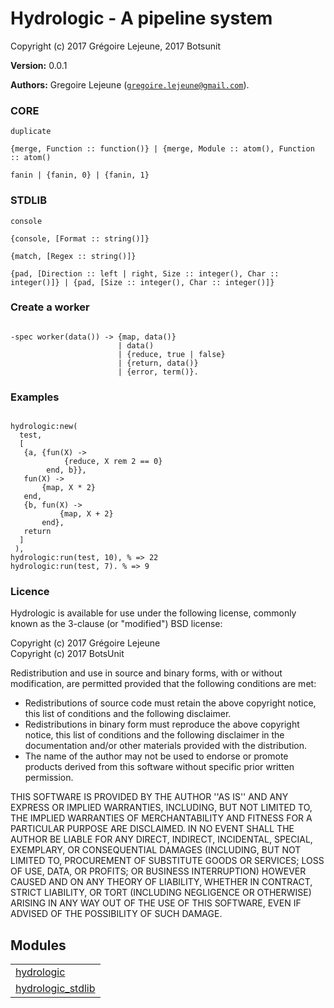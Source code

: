 

# Hydrologic - A pipeline system #

Copyright (c) 2017 Grégoire Lejeune, 2017 Botsunit

__Version:__ 0.0.1

__Authors:__ Gregoire Lejeune ([`gregoire.lejeune@gmail.com`](mailto:gregoire.lejeune@gmail.com)).


### CORE ###

`duplicate`

`{merge, Function :: function()} | {merge, Module :: atom(), Function :: atom()`

`fanin | {fanin, 0} | {fanin, 1}`


### STDLIB ###

`console`

`{console, [Format :: string()]}`

`{match, [Regex :: string()]}`

`{pad, [Direction :: left | right, Size :: integer(), Char :: integer()]} | {pad, [Size :: integer(), Char :: integer()]}`


### Create a worker ###

```

-spec worker(data()) -> {map, data()}
                        | data()
                        | {reduce, true | false}
                        | {return, data()}
                        | {error, term()}.

```


### Examples ###

```

hydrologic:new(
  test,
  [
   {a, {fun(X) ->
            {reduce, X rem 2 == 0}
        end, b}},
   fun(X) ->
       {map, X * 2}
   end,
   {b, fun(X) ->
           {map, X + 2}
       end},
   return
  ]
 ),
hydrologic:run(test, 10), % => 22
hydrologic:run(test, 7). % => 9

```


### Licence ###

Hydrologic is available for use under the following license, commonly known as the 3-clause (or "modified") BSD license:

Copyright (c) 2017 Grégoire Lejeune<br />
Copyright (c) 2017 BotsUnit<br />

Redistribution and use in source and binary forms, with or without modification, are permitted provided that the following conditions are met:

* Redistributions of source code must retain the above copyright notice, this list of conditions and the following disclaimer.
* Redistributions in binary form must reproduce the above copyright notice, this list of conditions and the following disclaimer in the documentation and/or other materials provided with the distribution.
* The name of the author may not be used to endorse or promote products derived from this software without specific prior written permission.



THIS SOFTWARE IS PROVIDED BY THE AUTHOR ''AS IS'' AND ANY EXPRESS OR IMPLIED WARRANTIES, INCLUDING, BUT NOT LIMITED TO, THE IMPLIED WARRANTIES OF MERCHANTABILITY AND FITNESS FOR A PARTICULAR PURPOSE ARE DISCLAIMED. IN NO EVENT SHALL THE AUTHOR BE LIABLE FOR ANY DIRECT, INDIRECT, INCIDENTAL, SPECIAL, EXEMPLARY, OR CONSEQUENTIAL DAMAGES (INCLUDING, BUT NOT LIMITED TO, PROCUREMENT OF SUBSTITUTE GOODS OR SERVICES; LOSS OF USE, DATA, OR PROFITS; OR BUSINESS INTERRUPTION) HOWEVER CAUSED AND ON ANY THEORY OF LIABILITY, WHETHER IN CONTRACT, STRICT LIABILITY, OR TORT (INCLUDING NEGLIGENCE OR OTHERWISE) ARISING IN ANY WAY OUT OF THE USE OF THIS SOFTWARE, EVEN IF ADVISED OF THE POSSIBILITY OF SUCH DAMAGE.


## Modules ##


<table width="100%" border="0" summary="list of modules">
<tr><td><a href="hydrologic.md" class="module">hydrologic</a></td></tr>
<tr><td><a href="hydrologic_stdlib.md" class="module">hydrologic_stdlib</a></td></tr></table>

